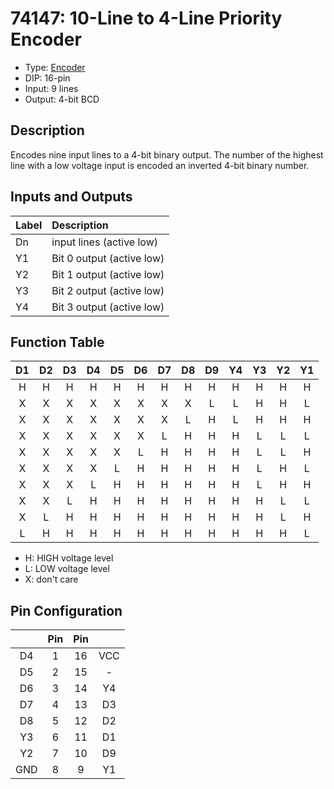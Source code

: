 # 74147: 10-Line to 4-Line Priority Encoder

- Type: [Encoder](encoders_decoders.md)
- DIP: 16-pin
- Input: 9 lines
- Output: 4-bit BCD

## Description

Encodes nine input lines to a 4-bit binary output. The number of the highest line with a low voltage input is encoded an inverted 4-bit binary number.

## Inputs and Outputs

| Label | Description               |
|:----- |:--------------------------|
| Dn    | input lines (active low)  |
| Y1    | Bit 0 output (active low) |
| Y2    | Bit 1 output (active low) |
| Y3    | Bit 2 output (active low) |
| Y4    | Bit 3 output (active low) |

## Function Table

| D1  | D2  | D3  | D4  | D5  | D6  | D7  | D8  | D9  | Y4  | Y3  | Y2  | Y1  |
|:---:|:---:|:---:|:---:|:---:|:---:|:---:|:---:|:---:|:---:|:---:|:---:|:---:|
| H   | H   | H   | H   | H   | H   | H   | H   | H   | H   | H   | H   | H   |
| X   | X   | X   | X   | X   | X   | X   | X   | L   | L   | H   | H   | L   |
| X   | X   | X   | X   | X   | X   | X   | L   | H   | L   | H   | H   | H   |
| X   | X   | X   | X   | X   | X   | L   | H   | H   | H   | L   | L   | L   |
| X   | X   | X   | X   | X   | L   | H   | H   | H   | H   | L   | L   | H   |
| X   | X   | X   | X   | L   | H   | H   | H   | H   | H   | L   | H   | L   |
| X   | X   | X   | L   | H   | H   | H   | H   | H   | H   | L   | H   | H   |
| X   | X   | L   | H   | H   | H   | H   | H   | H   | H   | H   | L   | L   |
| X   | L   | H   | H   | H   | H   | H   | H   | H   | H   | H   | L   | H   |
| L   | H   | H   | H   | H   | H   | H   | H   | H   | H   | H   | H   | L   |

- H: HIGH voltage level
- L: LOW voltage level
- X: don't care

## Pin Configuration

|     | Pin | Pin |     |
|:---:|:---:|:---:|:---:|
| D4  |   1 |  16 | VCC |
| D5  |   2 |  15 | -   |
| D6  |   3 |  14 | Y4  |
| D7  |   4 |  13 | D3  |
| D8  |   5 |  12 | D2  |
| Y3  |   6 |  11 | D1  |
| Y2  |   7 |  10 | D9  |
| GND |   8 |   9 | Y1  |
